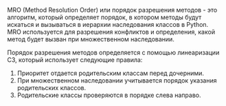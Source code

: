 MRO (Method Resolution Order) или порядок разрешения методов - это алгоритм, который определяет порядок, в котором методы будут искаться и вызываться в иерархии наследования классов в Python. MRO используется для разрешения конфликтов и определения, какой метод будет вызван при множественном наследовании.

Порядок разрешения методов определяется с помощью линеаризации C3, который использует следующие правила:

1.  Приоритет отдается родительским классам перед дочерними.
2.  При множественном наследовании учитывается порядок указания родительских классов.
3.  Родительские классы проверяются в порядке слева направо.


